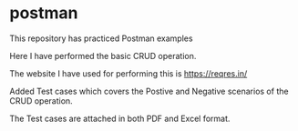 # postman
This repository has practiced Postman examples


Here I have performed the basic CRUD operation.


The website I have used for performing this is https://reqres.in/


Added Test cases which covers the Postive and Negative scenarios of the CRUD operation.


The Test cases are attached in both PDF and Excel format. 
